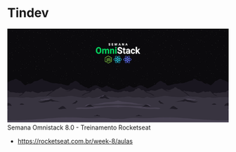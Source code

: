 # Tindev
![OmniStack](https://raw.githubusercontent.com/kenjiyamamoto/Tindev/master/readme.png)
Semana Omnistack 8.0 - Treinamento Rocketseat

- https://rocketseat.com.br/week-8/aulas
